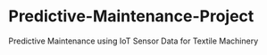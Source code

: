 # Predictive-Maintenance-Project
Predictive Maintenance using IoT Sensor Data for Textile Machinery
